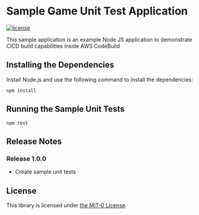 # Sample Game Unit Test Application
[![license](https://img.shields.io/badge/license-MIT-green)](https://github.com/scttzth/node-js-game-app-unit-tests/blob/main/LICENSE)

This sample application is an example Node JS application to demonstrate CICD build capabilities inside AWS CodeBuild

## Installing the Dependencies

Install Node.js and use the following command to install the dependencies:

```
npm install
```

## Running the Sample Unit Tests

```
npm test
```

## Release Notes
### Release 1.0.0

* Create sample unit tests

## License

This library is licensed under [the MIT-0 License](https://github.com/aws/mit-0).
